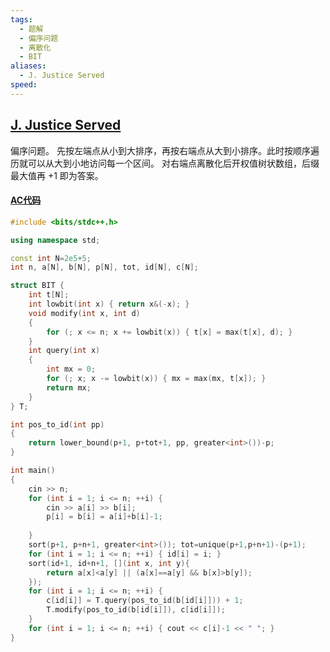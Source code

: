 ```yaml
---
tags:
  - 题解
  - 偏序问题
  - 离散化
  - BIT
aliases:
  - J. Justice Served
speed:
---
```

## [J. Justice Served](https://codeforces.com/gym/104875/attachments)

偏序问题。
先按左端点从小到大排序，再按右端点从大到小排序。此时按顺序遍历就可以从大到小地访问每一个区间。
对右端点离散化后开权值树状数组，后缀最大值再 $+1$ 即为答案。

#### [AC代码](https://codeforces.com/gym/104875/submission/284025107)

```cpp
#include <bits/stdc++.h>

using namespace std;

const int N=2e5+5;
int n, a[N], b[N], p[N], tot, id[N], c[N];

struct BIT {
    int t[N];
    int lowbit(int x) { return x&(-x); }
    void modify(int x, int d)
    {
        for (; x <= n; x += lowbit(x)) { t[x] = max(t[x], d); }
    }
    int query(int x)
    {
        int mx = 0;
        for (; x; x -= lowbit(x)) { mx = max(mx, t[x]); }
        return mx;
    }
} T;

int pos_to_id(int pp)
{
    return lower_bound(p+1, p+tot+1, pp, greater<int>())-p;
}

int main()
{
    cin >> n;
    for (int i = 1; i <= n; ++i) {
        cin >> a[i] >> b[i];
        p[i] = b[i] = a[i]+b[i]-1;
        
    }
    sort(p+1, p+n+1, greater<int>()); tot=unique(p+1,p+n+1)-(p+1);
    for (int i = 1; i <= n; ++i) { id[i] = i; }
    sort(id+1, id+n+1, [](int x, int y){
        return a[x]<a[y] || (a[x]==a[y] && b[x]>b[y]);
    });
    for (int i = 1; i <= n; ++i) {
        c[id[i]] = T.query(pos_to_id(b[id[i]])) + 1;
        T.modify(pos_to_id(b[id[i]]), c[id[i]]);
    }
    for (int i = 1; i <= n; ++i) { cout << c[i]-1 << " "; }
}
```
